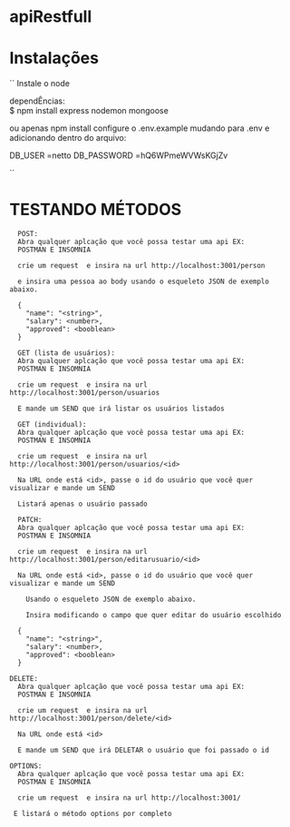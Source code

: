 # apiRestfull

# Instalações
``
Instale o node 

dependÊncias:  
$ npm install express nodemon mongoose

ou apenas npm install
configure o .env.example mudando para .env e adicionando dentro do arquivo:

DB_USER =netto
DB_PASSWORD =hQ6WPmeWVWsKGjZv

``

# TESTANDO MÉTODOS
```shell
  POST:
  Abra qualquer aplcação que você possa testar uma api EX:
  POSTMAN E INSOMNIA

  crie um request  e insira na url http://localhost:3001/person

  e insira uma pessoa ao body usando o esqueleto JSON de exemplo abaixo.

  {
    "name": "<string>",
    "salary": <number>,
    "approved": <booblean>
  }

```
```shell
  GET (lista de usuários):
  Abra qualquer aplcação que você possa testar uma api EX:
  POSTMAN E INSOMNIA

  crie um request  e insira na url http://localhost:3001/person/usuarios

  E mande um SEND que irá listar os usuários listados

```
```shell
  GET (individual):
  Abra qualquer aplcação que você possa testar uma api EX:
  POSTMAN E INSOMNIA

  crie um request  e insira na url http://localhost:3001/person/usuarios/<id>

  Na URL onde está <id>, passe o id do usuário que você quer visualizar e mande um SEND
 
  Listará apenas o usuário passado
```
```shell
  PATCH:
  Abra qualquer aplcação que você possa testar uma api EX:
  POSTMAN E INSOMNIA

  crie um request  e insira na url http://localhost:3001/person/editarusuario/<id>

  Na URL onde está <id>, passe o id do usuário que você quer visualizar e mande um SEND

    Usando o esqueleto JSON de exemplo abaixo. 

    Insira modificando o campo que quer editar do usuário escolhido

  {
    "name": "<string>",
    "salary": <number>,
    "approved": <booblean>
  }

```

```shell
DELETE:
  Abra qualquer aplcação que você possa testar uma api EX:
  POSTMAN E INSOMNIA

  crie um request  e insira na url http://localhost:3001/person/delete/<id>

  Na URL onde está <id>

  E mande um SEND que irá DELETAR o usuário que foi passado o id

```

```shell
OPTIONS:
  Abra qualquer aplcação que você possa testar uma api EX:
  POSTMAN E INSOMNIA

  crie um request  e insira na url http://localhost:3001/

 E listará o método options por completo

```


